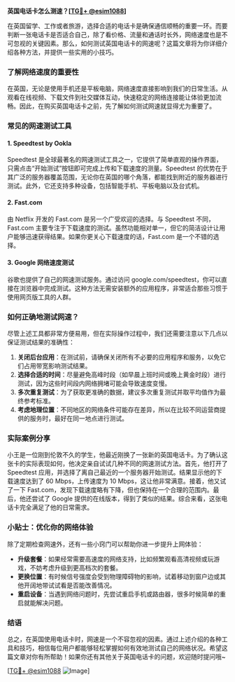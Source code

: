 **英国电话卡怎么测速？[[TG💪+ @esim1088](https://t.me/s/esim1088)]**

在英国留学、工作或者旅游，选择合适的电话卡是确保通信顺畅的重要一环。而要判断一张电话卡是否适合自己，除了看价格、流量和通话时长外，网络速度也是不可忽视的关键因素。那么，如何测试英国电话卡的网速呢？这篇文章将为你详细介绍各种方法，并提供一些实用的小技巧。

### 了解网络速度的重要性

在英国，无论是使用手机还是平板电脑，网络速度直接影响到我们的日常生活。从观看在线视频、下载文件到社交媒体互动，快速稳定的网络连接能让体验更加流畅。因此，在购买英国电话卡之前，先了解如何测试网速就显得尤为重要了。

### 常见的网速测试工具

#### 1. Speedtest by Ookla
Speedtest 是全球最著名的网速测试工具之一，它提供了简单直观的操作界面，只需点击“开始测试”按钮即可完成上传和下载速度的测量。Speedtest 的优势在于其广泛的服务器覆盖范围，无论你在英国的哪个角落，都能找到附近的服务器进行测试。此外，它还支持多种设备，包括智能手机、平板电脑以及台式机。

#### 2. Fast.com
由 Netflix 开发的 Fast.com 是另一个广受欢迎的选择。与 Speedtest 不同，Fast.com 主要专注于下载速度的测试。虽然功能相对单一，但它的简洁设计让用户能够迅速获得结果。如果你更关心下载速度的话，Fast.com 是一个不错的选择。

#### 3. Google 网络速度测试
谷歌也提供了自己的网速测试服务。通过访问 google.com/speedtest，你可以直接在浏览器中完成测试。这种方法无需安装额外的应用程序，非常适合那些习惯于使用网页版工具的人群。

### 如何正确地测试网速？

尽管上述工具都非常方便易用，但在实际操作过程中，我们还需要注意以下几点以保证测试结果的准确性：

1. **关闭后台应用**：在测试前，请确保关闭所有不必要的应用程序和服务，以免它们占用带宽影响测试结果。
2. **选择合适的时间**：尽量避免高峰时段（如早晨上班时间或晚上黄金时段）进行测试，因为这些时间段内网络拥堵可能会导致速度变慢。
3. **多次重复测试**：为了获取更准确的数据，建议多次重复测试并取平均值作为最终参考标准。
4. **考虑地理位置**：不同地区的网络条件可能存在差异，所以在比较不同运营商提供的服务时，最好在同一地点进行测试。

### 实际案例分享

小王是一位刚到伦敦不久的学生，他最近刚换了一张新的英国电话卡。为了确认这张卡的实际表现如何，他决定亲自试试几种不同的网速测试方法。首先，他打开了 Speedtest 应用，并选择了离自己最近的一个服务器开始测试。结果显示他的下载速度达到了 60 Mbps，上传速度为 10 Mbps，这让他非常满意。接着，他又试了一下 Fast.com，发现下载速度略有下降，但也保持在一个合理的范围内。最后，他还尝试了 Google 提供的在线版本，得到了类似的结果。综合来看，这张电话卡完全满足了他的日常需求。

### 小贴士：优化你的网络体验

除了定期检查网速外，还有一些小窍门可以帮助你进一步提升上网体验：

- **升级套餐**：如果经常需要高速度的网络支持，比如频繁观看高清视频或玩游戏，不妨考虑升级到更高档次的套餐。
- **更换位置**：有时候信号强度会受到物理障碍物的影响，试着移动到窗户边或其他开阔地带试试看是否能改善情况。
- **重启设备**：当遇到网络问题时，先尝试重启手机或路由器，很多时候简单的重启就能解决问题。

### 结语

总之，在英国使用电话卡时，网速是一个不容忽视的因素。通过上述介绍的各种工具和技巧，相信每位用户都能够轻松掌握如何有效地测试自己的网络状况。希望这篇文章对你有所帮助！如果你还有其他关于英国电话卡的问题，欢迎随时提问哦~

[[TG💪+ @esim1088](https://t.me/s/esim1088) ![Image](https://i.postimg.cc/4NQfJmqS/Snipaste-2025-05-13-00-14-12.png)]
